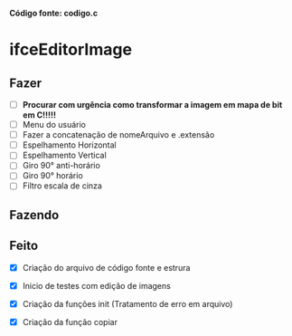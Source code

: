 **Código fonte: codigo.c**

# ifceEditorImage

## Fazer
 - [ ] **Procurar com urgência como transformar a imagem em mapa de bit em C!!!!!**
 - [ ] Menu do usuário
 - [ ] Fazer a concatenação de nomeArquivo e .extensão
 - [ ] Espelhamento Horizontal
 - [ ] Espelhamento Vertical
 - [ ] Giro 90° anti-horário
 - [ ] Giro 90° horário
 - [ ] Filtro escala de cinza
 
 ## Fazendo
 
 
 ## Feito
- [X] Criação do arquivo de código fonte e estrura
- [X] Inicio de testes com edição de imagens
- [X] Criação da funções init (Tratamento de erro em arquivo)
- [X] Criação da função copiar



